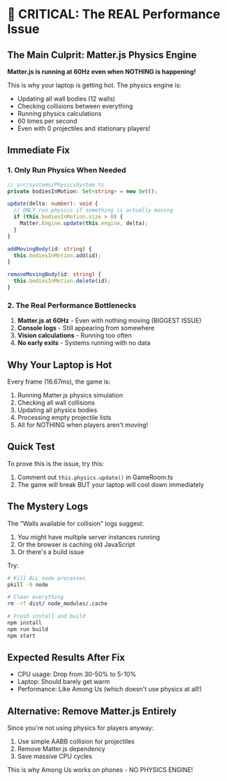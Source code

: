 # 🚨 CRITICAL: The REAL Performance Issue

## The Main Culprit: Matter.js Physics Engine

**Matter.js is running at 60Hz even when NOTHING is happening!**

This is why your laptop is getting hot. The physics engine is:
- Updating all wall bodies (12 walls)
- Checking collisions between everything
- Running physics calculations
- 60 times per second
- Even with 0 projectiles and stationary players!

## Immediate Fix

### 1. Only Run Physics When Needed

```typescript
// src/systems/PhysicsSystem.ts
private bodiesInMotion: Set<string> = new Set();

update(delta: number): void {
  // ONLY run physics if something is actually moving
  if (this.bodiesInMotion.size > 0) {
    Matter.Engine.update(this.engine, delta);
  }
}

addMovingBody(id: string) {
  this.bodiesInMotion.add(id);
}

removeMovingBody(id: string) {
  this.bodiesInMotion.delete(id);
}
```

### 2. The Real Performance Bottlenecks

1. **Matter.js at 60Hz** - Even with nothing moving (BIGGEST ISSUE)
2. **Console logs** - Still appearing from somewhere
3. **Vision calculations** - Running too often
4. **No early exits** - Systems running with no data

## Why Your Laptop is Hot

Every frame (16.67ms), the game is:
1. Running Matter.js physics simulation
2. Checking all wall collisions  
3. Updating all physics bodies
4. Processing empty projectile lists
5. All for NOTHING when players aren't moving!

## Quick Test

To prove this is the issue, try this:
1. Comment out `this.physics.update()` in GameRoom.ts
2. The game will break BUT your laptop will cool down immediately

## The Mystery Logs

The "Walls available for collision" logs suggest:
1. You might have multiple server instances running
2. Or the browser is caching old JavaScript
3. Or there's a build issue

Try:
```bash
# Kill ALL node processes
pkill -9 node

# Clear everything
rm -rf dist/ node_modules/.cache

# Fresh install and build
npm install
npm run build
npm start
```

## Expected Results After Fix

- CPU usage: Drop from 30-50% to 5-10%
- Laptop: Should barely get warm
- Performance: Like Among Us (which doesn't use physics at all!)

## Alternative: Remove Matter.js Entirely

Since you're not using physics for players anyway:
1. Use simple AABB collision for projectiles
2. Remove Matter.js dependency
3. Save massive CPU cycles

This is why Among Us works on phones - NO PHYSICS ENGINE! 
